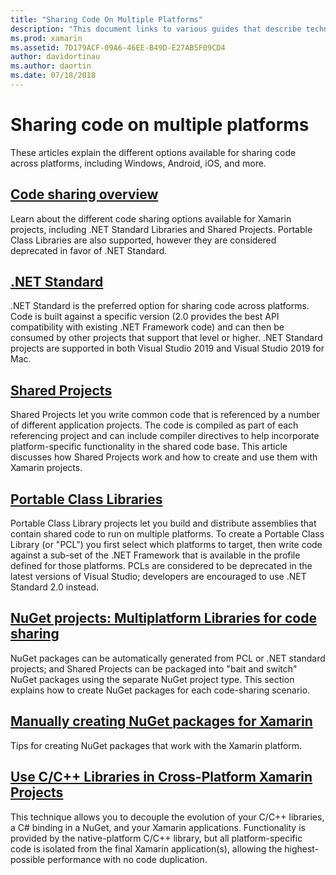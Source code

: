 ```yaml
---
title: "Sharing Code On Multiple Platforms"
description: "This document links to various guides that describe techniques for sharing code, including portable class libraries, shared projects, .NET Standard, and NuGet."
ms.prod: xamarin
ms.assetid: 7D179ACF-09A6-46EE-B49D-E27AB5F09CD4
author: davidortinau
ms.author: daortin
ms.date: 07/18/2018
---
```

# Sharing code on multiple platforms

These articles explain the different options available for sharing code across platforms, including Windows, Android, iOS, and more.

## [Code sharing overview](code-sharing.md)

Learn about the different code sharing options available for Xamarin projects, including
.NET Standard Libraries and Shared Projects. Portable Class Libraries are also supported,
however they are considered deprecated in favor of .NET Standard.

## [.NET Standard](~/cross-platform/app-fundamentals/net-standard.md)

.NET Standard is the preferred option for sharing code across platforms. Code is built against a
specific version (2.0 provides the best API compatibility with existing .NET Framework code)
and can then be consumed by other projects that support that level or higher. .NET Standard
projects are supported in both Visual Studio 2019 and Visual Studio 2019 for Mac.

## [Shared Projects](~/cross-platform/app-fundamentals/shared-projects.md)

Shared Projects let you write common code that is referenced by a number of different application projects. The code is compiled as part of each referencing project and can include compiler directives to help incorporate platform-specific functionality in the shared code base. This article discusses how Shared Projects work and how to create and use them with Xamarin projects.

## [Portable Class Libraries](~/cross-platform/app-fundamentals/pcl.md)

Portable Class Library projects let you build and distribute assemblies that contain shared code to run on multiple platforms. To create a Portable Class Library (or "PCL") you first select which platforms to target, then write code against a sub-set of the .NET Framework that is available in the profile defined for those platforms. PCLs are considered to be deprecated in the latest versions of Visual Studio; developers are encouraged to use .NET Standard 2.0 instead.

## [NuGet projects: Multiplatform Libraries for code sharing](~/cross-platform/app-fundamentals/nuget-multiplatform-libraries/index.md)

NuGet packages can be automatically generated from PCL or .NET standard projects; and Shared Projects can be
packaged into "bait and switch" NuGet packages using the separate NuGet project type. This section explains
how to create NuGet packages for each code-sharing scenario.

## [Manually creating NuGet packages for Xamarin](~/cross-platform/app-fundamentals/nuget-manual.md)

Tips for creating NuGet packages that work with the Xamarin platform.

## [Use C/C++ Libraries in Cross-Platform Xamarin Projects](~/cross-platform/cpp/index.md)

This technique allows you to decouple the evolution of your C/C++ libraries, a C# binding in a NuGet, and 
your Xamarin applications. Functionality is provided by the native-platform C/C++ library, but all 
platform-specific code is isolated from the final Xamarin application(s), allowing the highest-possible 
performance with no code duplication. 
